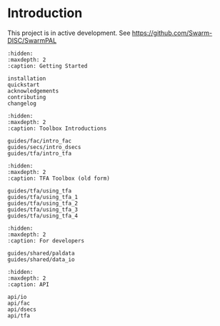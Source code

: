 # Introduction

This project is in active development. See <https://github.com/Swarm-DISC/SwarmPAL>

```{toctree}
:hidden:
:maxdepth: 2
:caption: Getting Started

installation
quickstart
acknowledgements
contributing
changelog
```

```{toctree}
:hidden:
:maxdepth: 2
:caption: Toolbox Introductions

guides/fac/intro_fac
guides/secs/intro_dsecs
guides/tfa/intro_tfa
```

```{toctree}
:hidden:
:maxdepth: 2
:caption: TFA Toolbox (old form)

guides/tfa/using_tfa
guides/tfa/using_tfa_1
guides/tfa/using_tfa_2
guides/tfa/using_tfa_3
guides/tfa/using_tfa_4
```

```{toctree}
:hidden:
:maxdepth: 2
:caption: For developers

guides/shared/paldata
guides/shared/data_io
```

```{toctree}
:hidden:
:maxdepth: 2
:caption: API

api/io
api/fac
api/dsecs
api/tfa
```
